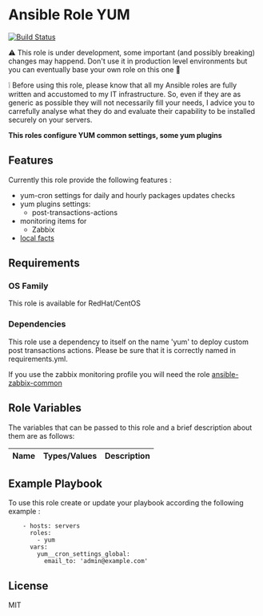 Ansible Role YUM
=========

[![Build Status](https://travis-ci.org/Turgon37/ansible-yum.svg?branch=master)](https://travis-ci.org/Turgon37/ansible-yum)

:warning: This role is under development, some important (and possibly breaking) changes may happend. Don't use it in production level environments but you can eventually base your own role on this one :hammer:

:grey_exclamation: Before using this role, please know that all my Ansible roles are fully written and accustomed to my IT infrastructure. So, even if they are as generic as possible they will not necessarily fill your needs, I advice you to carrefully analyse what they do and evaluate their capability to be installed securely on your servers.

**This roles configure YUM common settings, some yum plugins**

## Features

Currently this role provide the following features :

  * yum-cron settings for daily and hourly packages updates checks
  * yum plugins settings:
    * post-transactions-actions
  * monitoring items for
    * Zabbix
  * [local facts](#facts)

## Requirements

### OS Family

This role is available for RedHat/CentOS

### Dependencies

This role use a dependency to itself on the name 'yum' to deploy custom post transactions actions. Please be sure that it is correctly named in requirements.yml.

If you use the zabbix monitoring profile you will need the role [ansible-zabbix-common](https://github.com/Turgon37/ansible-zabbix-common)

## Role Variables

The variables that can be passed to this role and a brief description about them are as follows:

| Name              | Types/Values | Description                       |
| ------------------| -------------|---------------------------------- |


## Example Playbook

To use this role create or update your playbook according the following example :


```
    - hosts: servers
      roles:
        - yum
      vars:
        yum__cron_settings_global:
          email_to: 'admin@example.com'
```


## License

MIT